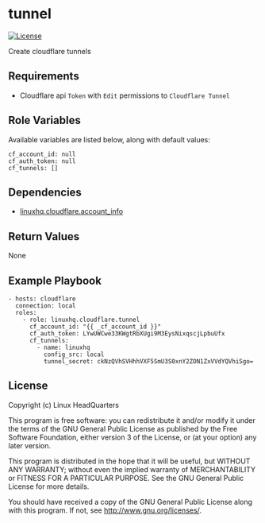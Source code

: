 # tunnel

[![License](https://img.shields.io/badge/license-GPLv3-brightgreen.svg?style=flat)](COPYING)

Create cloudflare tunnels

## Requirements

* Cloudflare api `Token` with `Edit` permissions to `Cloudflare Tunnel`

## Role Variables

Available variables are listed below, along with default values:

    cf_account_id: null
    cf_auth_token: null
    cf_tunnels: []

## Dependencies

* [linuxhq.cloudflare.account_info](https://github.com/linuxhq/ansible-collection-cloudflare/tree/main/roles/account_info)

## Return Values

None

## Example Playbook

    - hosts: cloudflare
      connection: local
      roles:
        - role: linuxhq.cloudflare.tunnel
          cf_account_id: "{{ _cf_account_id }}"
          cf_auth_token: LYwUWCwe33KWgtRbXUgi9M3EysNixqscjLpbuUfx
          cf_tunnels:
            - name: linuxhq
              config_src: local
              tunnel_secret: ckNzQVhSVHhhVXF5SmU3S0xnY2ZON1ZxVVdYQVhiSgo=

## License

Copyright (c) Linux HeadQuarters

This program is free software: you can redistribute it and/or modify
it under the terms of the GNU General Public License as published by
the Free Software Foundation, either version 3 of the License, or
(at your option) any later version.

This program is distributed in the hope that it will be useful,
but WITHOUT ANY WARRANTY; without even the implied warranty of
MERCHANTABILITY or FITNESS FOR A PARTICULAR PURPOSE. See the
GNU General Public License for more details.

You should have received a copy of the GNU General Public License
along with this program. If not, see <http://www.gnu.org/licenses/>.
